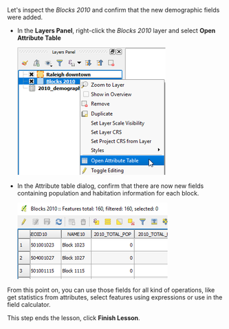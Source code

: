 Let's inspect the *Blocks 2010* and confirm that the new demographic fields
were added.

* In the **Layers Panel**, right-click the *Blocks 2010* layer and
  select **Open Attribute Table**

    ![open_blocks_attribute_table](open_blocks_attribute_table.png)

* In the Attribute table dialog, confirm that there are now new fields
  containing population and habitation information for each block.

    ![attribute_table_new_fields](attribute_table_new_fields.png)

From this point on, you can use those fields for all kind of operations,
like get statistics from attributes, select features using expressions
or use in the field calculator.

This step ends the lesson, click **Finish Lesson**.
